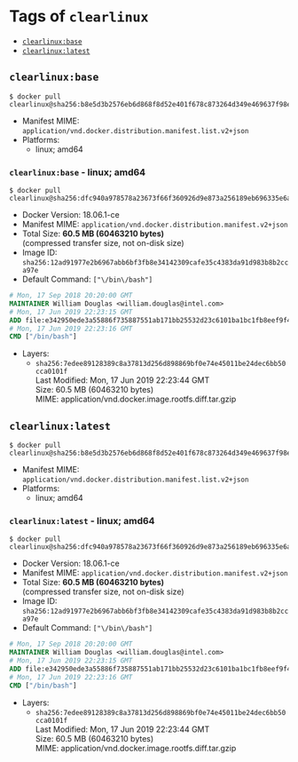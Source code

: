 <!-- THIS FILE IS GENERATED VIA './update-remote.sh' -->

# Tags of `clearlinux`

-	[`clearlinux:base`](#clearlinuxbase)
-	[`clearlinux:latest`](#clearlinuxlatest)

## `clearlinux:base`

```console
$ docker pull clearlinux@sha256:b8e5d3b2576eb6d868f8d52e401f678c873264d349e469637f98ee2adf7b33d4
```

-	Manifest MIME: `application/vnd.docker.distribution.manifest.list.v2+json`
-	Platforms:
	-	linux; amd64

### `clearlinux:base` - linux; amd64

```console
$ docker pull clearlinux@sha256:dfc940a978578a23673f66f360926d9e873a256189eb696335e6a33746261bcb
```

-	Docker Version: 18.06.1-ce
-	Manifest MIME: `application/vnd.docker.distribution.manifest.v2+json`
-	Total Size: **60.5 MB (60463210 bytes)**  
	(compressed transfer size, not on-disk size)
-	Image ID: `sha256:12ad91977e2b6967abb6bf3fb8e34142309cafe35c4383da91d983b8b2cca97e`
-	Default Command: `["\/bin\/bash"]`

```dockerfile
# Mon, 17 Sep 2018 20:20:00 GMT
MAINTAINER William Douglas <william.douglas@intel.com>
# Mon, 17 Jun 2019 22:23:15 GMT
ADD file:e342950ede3a55886f735887551ab171bb25532d23c6101ba1bc1fb8eef9f430 in / 
# Mon, 17 Jun 2019 22:23:16 GMT
CMD ["/bin/bash"]
```

-	Layers:
	-	`sha256:7edee89128389c8a37813d256d898869bf0e74e45011be24dec6bb50cca0101f`  
		Last Modified: Mon, 17 Jun 2019 22:23:44 GMT  
		Size: 60.5 MB (60463210 bytes)  
		MIME: application/vnd.docker.image.rootfs.diff.tar.gzip

## `clearlinux:latest`

```console
$ docker pull clearlinux@sha256:b8e5d3b2576eb6d868f8d52e401f678c873264d349e469637f98ee2adf7b33d4
```

-	Manifest MIME: `application/vnd.docker.distribution.manifest.list.v2+json`
-	Platforms:
	-	linux; amd64

### `clearlinux:latest` - linux; amd64

```console
$ docker pull clearlinux@sha256:dfc940a978578a23673f66f360926d9e873a256189eb696335e6a33746261bcb
```

-	Docker Version: 18.06.1-ce
-	Manifest MIME: `application/vnd.docker.distribution.manifest.v2+json`
-	Total Size: **60.5 MB (60463210 bytes)**  
	(compressed transfer size, not on-disk size)
-	Image ID: `sha256:12ad91977e2b6967abb6bf3fb8e34142309cafe35c4383da91d983b8b2cca97e`
-	Default Command: `["\/bin\/bash"]`

```dockerfile
# Mon, 17 Sep 2018 20:20:00 GMT
MAINTAINER William Douglas <william.douglas@intel.com>
# Mon, 17 Jun 2019 22:23:15 GMT
ADD file:e342950ede3a55886f735887551ab171bb25532d23c6101ba1bc1fb8eef9f430 in / 
# Mon, 17 Jun 2019 22:23:16 GMT
CMD ["/bin/bash"]
```

-	Layers:
	-	`sha256:7edee89128389c8a37813d256d898869bf0e74e45011be24dec6bb50cca0101f`  
		Last Modified: Mon, 17 Jun 2019 22:23:44 GMT  
		Size: 60.5 MB (60463210 bytes)  
		MIME: application/vnd.docker.image.rootfs.diff.tar.gzip
